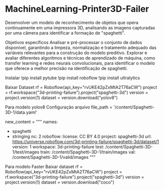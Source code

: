 # MachineLearning-Printer3D-Failer

Desenvolver um modelo de reconhecimento de objetos que opera continuamente em uma impressora 3D, analisando as imagens capturadas por uma câmera para identificar a formação de "spaghetti".

Objetivos específicos
Analisar e pré-processar o conjunto de dados disponível, garantindo a limpeza, normalização e tratamento adequado das variáveis relevantes para a construção do modelo preditivo.
Explorar e avaliar diferentes algoritmos e técnicas de aprendizado de máquina, como transfer learning e redes neurais convolucionais, para identificar o modelo que oferece a melhor precisão na identificação de spaghetti.



Instalar
!pip install pytube
!pip install roboflow
!pip install ultralytics

Baixar Dataset
rf = Roboflow(api_key="rvUKE42pZxMtA2T76aCW")
project = rf.workspace("3d-printing-failure").project("spaghetti-3d")
version = project.version(1)
dataset = version.download(“yolov8")

Para modelo yolov8
Configuração arquivo
file_path = '/content/Spaghetti-3D-1/data.yaml'

new_content = """
names:
- spaghetti
- stringing
nc: 2
roboflow:
  license: CC BY 4.0
  project: spaghetti-3d
  url: https://universe.roboflow.com/3d-printing-failure/spaghetti-3d/dataset/1
  version: 1
  workspace: 3d-printing-failure
test: /content/Spaghetti-3D-1/test/images
train: /content/Spaghetti-3D-1/train/images
val: /content/Spaghetti-3D-1/valid/images
“""


Para modelo Faster
Baixar dataset
rf = Roboflow(api_key="rvUKE42pZxMtA2T76aCW")
project = rf.workspace("3d-printing-failure").project("spaghetti-3d")
version = project.version(1)
dataset = version.download("coco")
